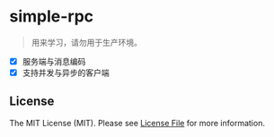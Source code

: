 # simple-rpc

> 用来学习，请勿用于生产环境。

- [x] 服务端与消息编码
- [x] 支持并发与异步的客户端

## License

The MIT License (MIT). Please see [License File](LICENSE) for more information.